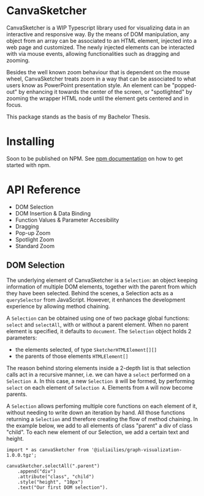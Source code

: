 # CanvaSketcher

CanvaSketcher is a WIP Typescript library used for visualizing data in an interactive and responsive way. By the means of DOM manipulation, any object from an array can be associated to an HTML element, injected into a web page and customized. The newly injected elements can be interacted with via mouse events, allowing functionalities such as dragging and zooming.

Besides the well known zoom behaviour that is dependent on the mouse wheel, CanvaSketcher treats zoom in a way that can be associated to what users know as PowerPoint presentation style. An element can be "popped-out" by enhancing it towards the center of the screen, or "spotlighted" by zooming the wrapper HTML node until the element gets centered and in focus.

This package stands as the basis of my Bachelor Thesis.
# Installing

Soon to be published on NPM. See [npm documentation](https://docs.npmjs.com/) on how to get started with npm.

# API Reference

- DOM Selection
- DOM Insertion & Data Binding
- Function Values & Parameter Accesibility
- Dragging
- Pop-up Zoom
- Spotlight Zoom
- Standard Zoom

## DOM Selection

The underlying element of CanvaSketcher is a `Selection`: an object keeping information of multiple DOM elements, together with the parent from which they have been selected. Behind the scenes, a Selection acts as a `querySelector` from JavaScript. However, it enhances the development experience by allowing method chaining.

A `Selection` can be obtained using one of two package global functions: `select` and `selectAll`, with or without a parent element. When no parent element is specified, it defaults to `document`. The `Selection` object holds 2 parameters:

- the elements selected, of type `SketcherHTMLElement[][]`
- the parents of those elements `HTMLElement[]`

The reason behind storing elements inside a 2-depth list is that selection calls act in a recursive manner, i.e. we can have a `select` performed on a `Selection A`. In this case, a new `Selection B` will be formed, by performing `select` on each element of `Selection A`. Elements from `A` will now become parents.

A `Selection` allows perfoming multiple core functions on each element of it, without needing to write down an iteration by hand. All those functions returning a `Selection` and therefore creating the flow of method chaining. In the example below, we add to all elements of class "parent" a div of class "child". To each new element of our Selection, we add a certain text and height.

```
import * as canvaSketcher from '@iuliailies/graph-visualization-1.0.0.tgz';

canvaSketcher.selectAll(".parent")
    .append("div")
    .attribute("class", "child")
    .style("height", "10px")
    .text("Our first DOM selection").
```

